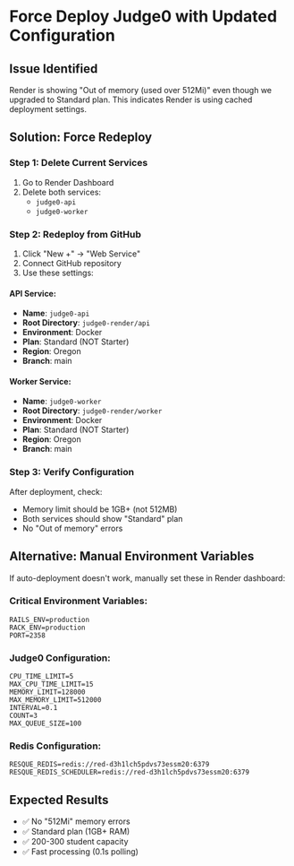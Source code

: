 # Force Deploy Judge0 with Updated Configuration

## Issue Identified
Render is showing "Out of memory (used over 512Mi)" even though we upgraded to Standard plan. This indicates Render is using cached deployment settings.

## Solution: Force Redeploy

### Step 1: Delete Current Services
1. Go to Render Dashboard
2. Delete both services:
   - `judge0-api`
   - `judge0-worker`

### Step 2: Redeploy from GitHub
1. Click "New +" → "Web Service"
2. Connect GitHub repository
3. Use these settings:

#### API Service:
- **Name**: `judge0-api`
- **Root Directory**: `judge0-render/api`
- **Environment**: Docker
- **Plan**: Standard (NOT Starter)
- **Region**: Oregon
- **Branch**: main

#### Worker Service:
- **Name**: `judge0-worker`
- **Root Directory**: `judge0-render/worker`
- **Environment**: Docker
- **Plan**: Standard (NOT Starter)
- **Region**: Oregon
- **Branch**: main

### Step 3: Verify Configuration
After deployment, check:
- Memory limit should be 1GB+ (not 512MB)
- Both services should show "Standard" plan
- No "Out of memory" errors

## Alternative: Manual Environment Variables
If auto-deployment doesn't work, manually set these in Render dashboard:

### Critical Environment Variables:
```
RAILS_ENV=production
RACK_ENV=production
PORT=2358
```

### Judge0 Configuration:
```
CPU_TIME_LIMIT=5
MAX_CPU_TIME_LIMIT=15
MEMORY_LIMIT=128000
MAX_MEMORY_LIMIT=512000
INTERVAL=0.1
COUNT=3
MAX_QUEUE_SIZE=100
```

### Redis Configuration:
```
RESQUE_REDIS=redis://red-d3h1lch5pdvs73essm20:6379
RESQUE_REDIS_SCHEDULER=redis://red-d3h1lch5pdvs73essm20:6379
```

## Expected Results
- ✅ No "512Mi" memory errors
- ✅ Standard plan (1GB+ RAM)
- ✅ 200-300 student capacity
- ✅ Fast processing (0.1s polling)
